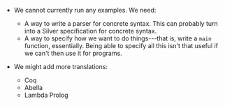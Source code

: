 
* We cannot currently run any examples.  We need:
  + A way to write a parser for concrete syntax.  This can probably
    turn into a Silver specification for concrete syntax.
  + A way to specify how we want to do things---that is, write a
    `main` function, essentially.  Being able to specify all this
    isn't that useful if we can't then use it for programs.

* We might add more translations:
  + Coq
  + Abella
  + Lambda Prolog

